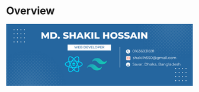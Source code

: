 # Overview
![The San Juan Mountains are beautiful!](/Images/Banner/Md-Shakil-hossain.png "Md. Shakil Hossain")

